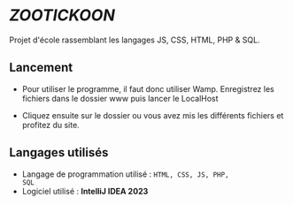 # ***ZOOTICKOON***
Projet d'école rassemblant les langages JS, CSS, HTML, PHP &amp; SQL.
## Lancement

 * Pour utiliser le programme, il faut donc utiliser Wamp. Enregistrez les fichiers dans le dossier www puis lancer le LocalHost
  
 * Cliquez ensuite sur le dossier ou vous avez mis les différents fichiers et profitez du site.
## Langages utilisés  
* Langage de programmation utilisé : <code>HTML, CSS, JS, PHP, SQL</code>
* Logiciel utilisé : **IntelliJ IDEA 2023**
